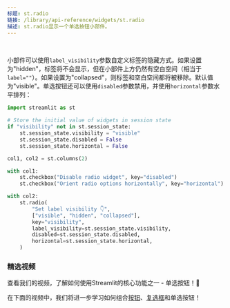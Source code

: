 ```yaml
---
标题: st.radio
链接: /library/api-reference/widgets/st.radio
描述: st.radio显示一个单选按钮小部件。
---
```


<Autofunction function="streamlit.radio" />

<br />

小部件可以使用`label_visibility`参数自定义标签的隐藏方式。如果设置为"hidden"，标签将不会显示，但在小部件上方仍然有空白空间（相当于`label=""`）。如果设置为"collapsed"，则标签和空白空间都将被移除。默认值为"visible"。单选按钮还可以使用`disabled`参数禁用，并使用`horizontal`参数水平排列：

```python
import streamlit as st

# Store the initial value of widgets in session state
if "visibility" not in st.session_state:
    st.session_state.visibility = "visible"
    st.session_state.disabled = False
    st.session_state.horizontal = False

col1, col2 = st.columns(2)

with col1:
    st.checkbox("Disable radio widget", key="disabled")
    st.checkbox("Orient radio options horizontally", key="horizontal")

with col2:
    st.radio(
        "Set label visibility 👇",
        ["visible", "hidden", "collapsed"],
        key="visibility",
        label_visibility=st.session_state.visibility,
        disabled=st.session_state.disabled,
        horizontal=st.session_state.horizontal,
    )
```

<Cloud src="https://doc-radio1.streamlit.app/?embed=true" height="300" />

### 精选视频

查看我们的视频，了解如何使用Streamlit的核心功能之一 - 单选按钮！🔘

<YouTube videoId="CVHIMGVAzwA" />

在下面的视频中，我们将进一步学习如何组合[按钮](/library/api-reference/widgets/st.button)、[复选框](/library/api-reference/widgets/st.checkbox)和单选按钮！

<YouTube videoId="EnXJBsCIl_A" />
